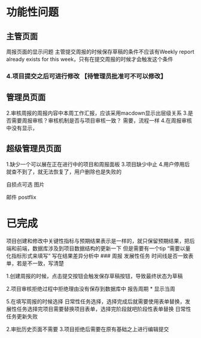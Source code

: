 # 功能性问题
## 主管页面
周报页面的显示问题
主管提交周报的时候保存草稿的条件不应该有Weekly report already exists for this 
  week，只有在提交周报的时候才会触发这个条件

### 4.项目提交之后可进行修改   【待管理员批准可不可以修改】


## 管理员页面
2.审核周报的周报内容中本周工作汇报，应该采用macdown显示出层级关系
3.是否需要周报审核？审核机制是否与项目审核一致？ 需要，流程一样
4.在周报审核中没有显示，


## 超级管理员页面
1.缺少一个可以展在正在进行中的项目和周报面板
3.项目缺少中止
4.用户停用后就查不到了，就无法恢复了，用户删除也是失败的


自损点可选 图片

邮件   postflix  




# 已完成

项目创建和修改中关键性指标与预期结果表示是一样的，就只保留预期结果，把后端和前端，数据库涉及到项目数据结构的更新一下    但是需要有一个tip “需要以量化指标形式来填写”
写在结果差异分析中 ###  周报 发展性任务 时间线是否一致表单，若是不一致，写清楚 

1.创建周报的时候，点击提交按钮会触发保存草稿按钮，导致最终状态为草稿

2.项目审核拒绝过程中拒绝理由没有保存到数据库中
报告周期 * 显示当周

5.在填写周报的时候选择 日常性任务选择，选择完成后就需要使用表单替换，发展性任务选择完项目需要替换项目表单，选择完阶段就吧阶段性表单替换
日常性任务更新失败

2.审批历史页面不需要
3.项目拒绝后需要在原有基础之上进行编辑提交
